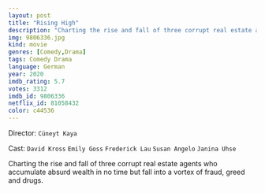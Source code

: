```yaml
---
layout: post
title: "Rising High"
description: "Charting the rise and fall of three corrupt real estate agents who accumulate absurd wealth in no time but fall into a vortex of fraud, greed and drugs..."
img: 9806336.jpg
kind: movie
genres: [Comedy,Drama]
tags: Comedy Drama 
language: German
year: 2020
imdb_rating: 5.7
votes: 3312
imdb_id: 9806336
netflix_id: 81058432
color: c44536
---
```

Director: `Cüneyt Kaya`  

Cast: `David Kross` `Emily Goss` `Frederick Lau` `Susan Angelo` `Janina Uhse` 

Charting the rise and fall of three corrupt real estate agents who accumulate absurd wealth in no time but fall into a vortex of fraud, greed and drugs.